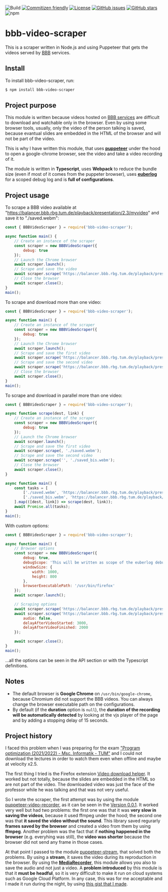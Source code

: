 ![Build](https://github.com/euberdeveloper/bbb-video-scraper/workflows/Build/badge.svg)
[![Commitizen friendly](https://img.shields.io/badge/commitizen-friendly-brightgreen.svg)](http://commitizen.github.io/cz-cli/)
[![License](https://img.shields.io/npm/l/bbb-video-scraper.svg)](https://github.com/euberdeveloper/bbb-video-scraper/blob/main/LICENSE)
[![GitHub issues](https://img.shields.io/github/issues/euberdeveloper/bbb-video-scraper.svg)](https://github.com/euberdeveloper/bbb-video-scraper/issues)
[![GitHub stars](https://img.shields.io/github/stars/euberdeveloper/bbb-video-scraper.svg)](https://github.com/euberdeveloper/bbb-video-scraper/stargazers)
![npm](https://img.shields.io/npm/v/bbb-video-scraper.svg)

# bbb-video-scraper
This is a scraper written in Node.js and using Puppeteer that gets the videos served by [BBB](https://bbbserver.de/) services.

## Install

To install bbb-video-scraper, run:

```bash
$ npm install bbb-video-scraper
```

## Project purpose

This module is written because videos hosted on [BBB services](https://bbbserver.de/) are difficult to download and watchable only in the browser. Even by using some browser tools, usually, only the video of the person talking is saved, because evantual slides are embedded in the HTML of the browser and will not be part of the video. 

This is why I have written this module, that uses [**puppeteer**](https://www.npmjs.com/package/puppeteer) under the hood to open a google-chrome browser, see the video and take a video recording of it.

The module is written in **Typescript**, uses **Webpack** to reduce the bundle size (even if most of it comes from the puppeter browser), uses **[euberlog](https://www.npmjs.com/package/euberlog)** for a scoped debug log and is **full of configurations**.

## Project usage

To scrape a BBB video available at "https://balancer.bbb.rbg.tum.de/playback/presentation/2.3/myvideo" and save it to "./saved.webm":

```javascript
const { BBBVideoScraper } = require('bbb-video-scraper');

async function main() {
    // Create an instance of the scraper
    const scraper = new BBBVideoScraper({
        debug: true
    });
    // Launch the Chrome browser
    await scraper.launch();
    // Scrape and save the video
    await scraper.scrape('https://balancer.bbb.rbg.tum.de/playback/presentation/2.3/myvideo', './saved.webm');
    // Close the browser
    await scraper.close();
}
main();
```

To scrape and download more than one video:

```javascript
const { BBBVideoScraper } = require('bbb-video-scraper');

async function main() {
    // Create an instance of the scraper
    const scraper = new BBBVideoScraper({
        debug: true
    });
    // Launch the Chrome browser
    await scraper.launch();
    // Scrape and save the first video
    await scraper.scrape('https://balancer.bbb.rbg.tum.de/playback/presentation/2.3/myvideo', './saved.webm');
    // Scrape and save the second video
    await scraper.scrape('https://balancer.bbb.rbg.tum.de/playback/presentation/2.3/myvideo-bis', './saved_bis.webm');
    // Close the browser
    await scraper.close();
}
main();
```

To scrape and download in parallel more than one video:

```javascript
const { BBBVideoScraper } = require('bbb-video-scraper');

async function scrape(dest, link) {
    // Create an instance of the scraper
    const scraper = new BBBVideoScraper({
        debug: true
    });
    // Launch the Chrome browser
    await scraper.launch();
    // Scrape and save the first video
    await scraper.scrape(, './saved.webm');
    // Scrape and save the second video
    await scraper.scrape('', './saved_bis.webm');
    // Close the browser
    await scraper.close();
}

async function main() {
    const tasks = [
        ['./saved.webm', 'https://balancer.bbb.rbg.tum.de/playback/presentation/2.3/myvideo'],
        ['./saved_bis.webm', 'https://balancer.bbb.rbg.tum.de/playback/presentation/2.3/myvideo-bis']
    ].map(([dest, link]) => scrape(dest, link));
    await Promise.all(tasks);
}
main();
```

With custom options:

```javascript
const { BBBVideoScraper } = require('bbb-video-scraper');

async function main() {
    // Browser options
    const scraper = new BBBVideoScraper({
        debug: true,
        debugScope: 'This will be written as scope of the euberlog debug',
        windowSize: {
            width: 1000,
            height: 800
        },
        browserExecutablePath: '/usr/bin/firefox'
    });
    await scraper.launch();

    // Scraping options
    await scraper.scrape('https://balancer.bbb.rbg.tum.de/playback/presentation/2.3/myvideo', './saved.webm', { duration: 1000 });
    await scraper.scrape('https://balancer.bbb.rbg.tum.de/playback/presentation/2.3/myvideo-bis', './saved_bis.webm', { 
        audio: false,
        delayAfterVideoStarted: 3000,
        delayAfterVideoFinished: 2000 
    });

    await scraper.close();
}
main();
```

...all the options can be seen in the API section or with the Typescript definitions.

## Notes

* The default browser is **Google Chrome** on `/usr/bin/google-chrome`, because Chromium did not support the BBB videos. You can always change the browser executable path on the configurations.
* By default (if the **duration** option is `null`), the **duration of the recording will be automatically detected** by looking at the vjs player of the page and by adding a stopping delay of 15 seconds.

## Project history

I faced this problem when I was preparing for the exam ["Program optimization (2021/2022) - Msc. Informatik - TUM"](https://bbb.in.tum.de/hel-mec-64a) and I could not download the lectures in order to watch them even when offline and maybe at velocity x2.5.

The first thing I tried is the Firefox extension [Video download helper](https://addons.mozilla.org/de/firefox/addon/video-downloadhelper/). It worked but not totally, because the slides are embedded in the HTML so are not part of the video. The downloaded video was just the face of the professor while he was talking and that was not very useful.

So I wrote the scraper, the first attempt was by using the module [puppeteer-video-recorder](https://www.npmjs.com/package/puppeteer-video-recorder), as it can be seen in the [Version 0.0.1](https://github.com/euberdeveloper/bbb-video-scraper/tree/0.0.1). It worked very well but had two problems: the first one was that it was **very slow in saving the videos**, because it used ffmpeg under the hood; the second one was that **it saved the video without the sound**. This library saved regurarly **frames saved by the browser** and created a video from them by using **ffmpeg**. Another problem was the fact that if **nothing happened in the browser** (e.g. everyhing was still), the **video was shorter** because the browser did not send any frame in those cases.

At that point I passed to the module [puppeteer-stream](https://www.npmjs.com/package/puppeteer-stream), that solved both the problems. By using a **stream**, it saves the video during its reproduction in the browser. By using the **[MediaRecorder](https://developer.mozilla.org/en-US/docs/Web/API/MediaRecorder/MediaRecorder)**, this module allows you also to save the audio and not just a video. A **problem introduced** by this module is that it **must be headful**, so it is very difficult to make it run on cloud systems such as Google Cloud Platform. In any case, this was for me acceptable and I made it run during the night, by using [this gist that I made](https://gist.github.com/euberdeveloper/5e2aafc0768834d2089eb88a5661738a).